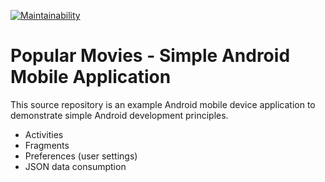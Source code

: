 [![Maintainability](https://api.codeclimate.com/v1/badges/90b3674d13215324e25d/maintainability)](https://codeclimate.com/github/matthewsommer/popular_movies/maintainability)


# Popular Movies - Simple Android Mobile Application

This source repository is an example Android mobile device application to
demonstrate simple Android development principles.

* Activities
* Fragments
* Preferences (user settings)
* JSON data consumption